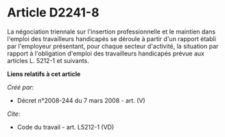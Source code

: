 # Article D2241-8

La négociation triennale sur l'insertion professionnelle et le maintien dans l'emploi des travailleurs handicapés se déroule
à partir d'un rapport établi par l'employeur présentant, pour chaque secteur d'activité, la situation par rapport à
l'obligation d'emploi des travailleurs handicapés prévue aux articles L. 5212-1 et suivants.

**Liens relatifs à cet article**

_Créé par_:

  - Décret n°2008-244 du 7 mars 2008 - art. (V)

_Cite_:

  - Code du travail - art. L5212-1 (VD)
